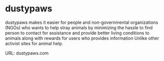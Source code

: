 # dustypaws

dustypaws makes it easier for people and non-governmental organizations (NGOs) who wants to help stray animals by minimizing the hassle to find person to contact for assistance and provide better living conditions to animals along with rewards for users who provides information Unlike other activist sites for animal help.

URL: dustypaws.com
